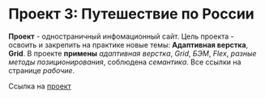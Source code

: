 # Проект 3: Путешествие по России

**Проект** - одностраничный инфомационный сайт.
Цель проекта - освоить и закрепить на практике новые темы: __Адаптивная верстка__, __Grid__.
В проекте **примены** _адаптивная верстка_, _Grid_, _БЭМ_, _Flex_, _разные методы позиционирования_, соблюдена _семантика_.
Все ссылки на странице *рабочие*.

Ссылка на [проект](https://maria-webdev.github.io/russian-travel/)




